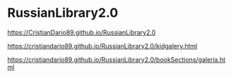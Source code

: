# RussianLibrary2.0

https://CristianDario89.github.io/RussianLibrary2.0

https://cristiandario89.github.io/RussianLibrary2.0/kidgalery.html

https://cristiandario89.github.io/RussianLibrary2.0/bookSections/galeria.html
